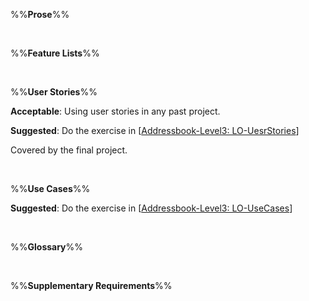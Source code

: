 %%**Prose**%%

<panel type="info" header="`W6.3a` Can explain prose :star::star::star:" no-close>
  <include src="../../book/specifyingRequirements/prose/what/full.md" />
</panel>

<br><!-- ##################################################################################################### -->

%%**Feature Lists**%%

<panel type="info" header="`W6.3b` Can explain feature lists :star::star::star:" no-close>
  <include src="../../book/specifyingRequirements/featureList/what/full.md" />
</panel>

<br><!-- ##################################################################################################### -->

%%**User Stories**%%

<panel type="danger" header="`W6.3c` Can write simple user stories :star::star:" no-close>
  <include src="../../book/specifyingRequirements/userStories/introduction/full.md" />
  <panel header=":dart: Evidence" expanded>

**Acceptable**: Using user stories in any past project.

**Suggested**: Do the exercise in [[Addressbook-Level3: LO-UesrStories](https://github.com/nus-cs2103-AY1718S2/addressbook-level3/blob/master/doc/LearningOutcomes.md#utilize-user-stories-lo-userstories)]
   
<include src="submission.md" />

  </panel>
</panel>

<!-- ==================================================================================================== -->

<panel type="info" header="`W6.3d` Can write more detailed user stories :star::star::star:" no-close>
  <include src="../../book/specifyingRequirements/userStories/details/full.md" />
<!-- TODO: add evidence -->
</panel>

<!-- ==================================================================================================== -->

<panel type="info" header="`W6.3e` Can use user stories to manage requirements of project :star::star::star:" no-close>
  <include src="../../book/specifyingRequirements/userStories/usage/full.md" />
  <panel header=":dart: Evidence" expanded>

Covered by the final project.

  </panel>
</panel>

<br><!-- ##################################################################################################### -->

%%**Use Cases**%%

<panel type="warning" header="`W6.3f` Can explain use cases :star::star:" no-close>
  <include src="../../book/specifyingRequirements/useCases/introduction/full.md" />
</panel>

<!-- ==================================================================================================== -->

<panel type="warning" header="`W6.3g` Can use use cases to list functional requirements of a simple system :star::star:" no-close>
  <include src="../../book/specifyingRequirements/useCases/identifying/full.md" />
</panel>

<!-- ==================================================================================================== -->

<panel type="warning" header="`W6.3h` Can specify details of a use case in a structured format :star::star:" no-close>
  <include src="../../book/specifyingRequirements/useCases/details/full.md" />
  <panel header=":dart: Evidence" expanded>

**Suggested**: Do the exercise in [[Addressbook-Level3: LO-UseCases](https://github.com/nus-cs2103-AY1718S2/addressbook-level3/blob/master/doc/LearningOutcomes.md#utilize-use-cases-lo-usecases)]
   
<include src="submission.md" />

  </panel>
</panel>

<!-- ==================================================================================================== -->

<panel type="success" header="`W6.3i` Can optimize the use of use cases :star::star::star::star:" no-close>
  <include src="../../book/specifyingRequirements/useCases/usage/full.md" />
<!-- TODO: add evidence -->
</panel>

<br><!-- ##################################################################################################### -->

%%**Glossary**%%

<panel type="info" header="`W6.3j` Can explain glossary :star::star::star:" no-close>
  <include src="../../book/specifyingRequirements/glossary/what/full.md" />
<!-- TODO: add evidence -->
</panel>

<br><!-- ##################################################################################################### -->

%%**Supplementary Requirements**%%

<panel type="info" header="`W6.3k` Can explain supplementary requirements :star::star::star:" no-close>
  <include src="../../book/specifyingRequirements/supplementaryRequirements/what/full.md" />
<!-- TODO: add evidence -->
</panel>
